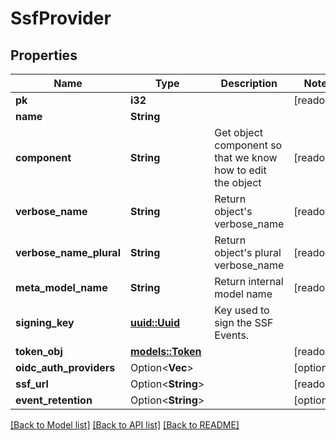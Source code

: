 # SsfProvider

## Properties

Name | Type | Description | Notes
------------ | ------------- | ------------- | -------------
**pk** | **i32** |  | [readonly]
**name** | **String** |  | 
**component** | **String** | Get object component so that we know how to edit the object | [readonly]
**verbose_name** | **String** | Return object's verbose_name | [readonly]
**verbose_name_plural** | **String** | Return object's plural verbose_name | [readonly]
**meta_model_name** | **String** | Return internal model name | [readonly]
**signing_key** | [**uuid::Uuid**](uuid::Uuid.md) | Key used to sign the SSF Events. | 
**token_obj** | [**models::Token**](Token.md) |  | [readonly]
**oidc_auth_providers** | Option<**Vec<i32>**> |  | [optional]
**ssf_url** | Option<**String**> |  | [readonly]
**event_retention** | Option<**String**> |  | [optional]

[[Back to Model list]](../README.md#documentation-for-models) [[Back to API list]](../README.md#documentation-for-api-endpoints) [[Back to README]](../README.md)


